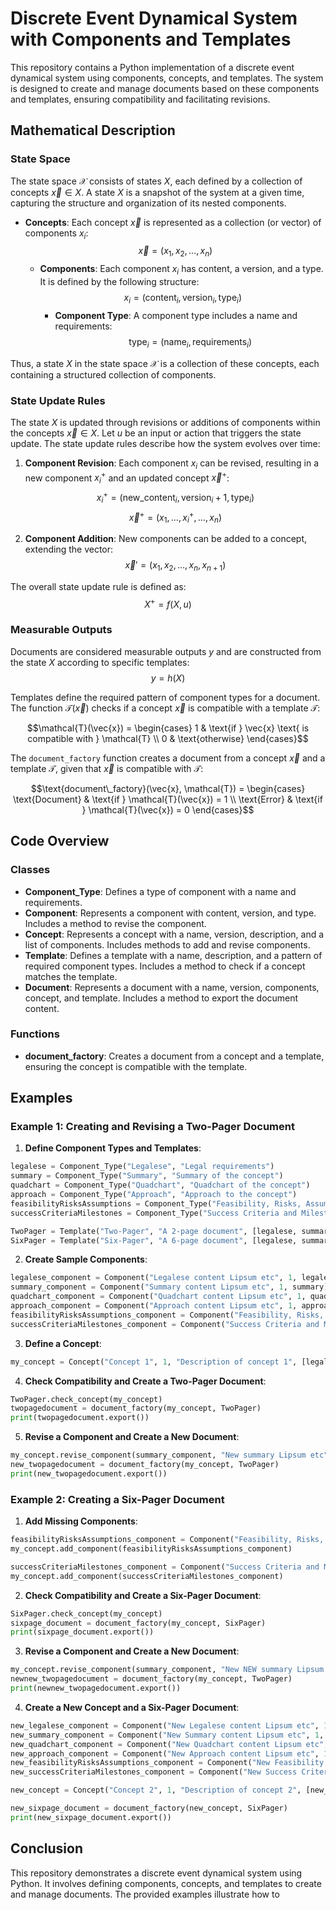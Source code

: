 # Discrete Event Dynamical System with Components and Templates

This repository contains a Python implementation of a discrete event dynamical system using components, concepts, and templates. The system is designed to create and manage documents based on these components and templates, ensuring compatibility and facilitating revisions.

## Mathematical Description

### State Space

The state space $\mathcal{X}$ consists of states $X$, each defined by a collection of concepts $\vec{x} \in X$. A state $X$ is a snapshot of the system at a given time, capturing the structure and organization of its nested components.

- **Concepts**: Each concept $\vec{x}$ is represented as a collection (or vector) of components $x_i$:
  $$\vec{x} = (x_1, x_2, \ldots, x_n)$$
  - **Components**: Each component $x_i$ has content, a version, and a type. It is defined by the following structure:
    $$x_i = (\text{content}_i, \text{version}_i, \text{type}_i)$$
    - **Component Type**: A component type includes a name and requirements:
      $$\text{type}_i = (\text{name}_i, \text{requirements}_i)$$

Thus, a state $X$ in the state space $\mathcal{X}$ is a collection of these concepts, each containing a structured collection of components.

### State Update Rules

The state $X$ is updated through revisions or additions of components within the concepts $\vec{x} \in X$. Let $u$ be an input or action that triggers the state update. The state update rules describe how the system evolves over time:

1. **Component Revision**: Each component $x_i$ can be revised, resulting in a new component $x_i^+$ and an updated concept $\vec{x}^+$:
   $$ x_i^+ = (\text{new\_content}_i, \text{version}_i + 1, \text{type}_i)$$
   $$\vec{x}^+ = (x_1, \ldots, x_i^+, \ldots, x_n)$$

2. **Component Addition**: New components can be added to a concept, extending the vector:
   $$\vec{x}' = (x_1, x_2, \ldots, x_n, x_{n+1})$$

The overall state update rule is defined as:
$$X^+ = f(X, u)$$

### Measurable Outputs

Documents are considered measurable outputs $y$ and are constructed from the state $X$ according to specific templates:
$$y = h(X)$$

Templates define the required pattern of component types for a document. The function $\mathcal{T}(\vec{x})$ checks if a concept $\vec{x}$ is compatible with a template $\mathcal{T}$:

$$\mathcal{T}(\vec{x}) = 
\begin{cases} 
1 & \text{if } \vec{x} \text{ is compatible with } \mathcal{T} \\
0 & \text{otherwise}
\end{cases}$$

The `document_factory` function creates a document from a concept $\vec{x}$ and a template $\mathcal{T}$, given that $\vec{x}$ is compatible with $\mathcal{T}$:

$$\text{document\_factory}(\vec{x}, \mathcal{T}) = 
\begin{cases} 
\text{Document} & \text{if } \mathcal{T}(\vec{x}) = 1 \\
\text{Error} & \text{if } \mathcal{T}(\vec{x}) = 0
\end{cases}$$

## Code Overview

### Classes

- **Component_Type**: Defines a type of component with a name and requirements.
- **Component**: Represents a component with content, version, and type. Includes a method to revise the component.
- **Concept**: Represents a concept with a name, version, description, and a list of components. Includes methods to add and revise components.
- **Template**: Defines a template with a name, description, and a pattern of required component types. Includes a method to check if a concept matches the template.
- **Document**: Represents a document with a name, version, components, concept, and template. Includes a method to export the document content.

### Functions

- **document_factory**: Creates a document from a concept and a template, ensuring the concept is compatible with the template.

## Examples

### Example 1: Creating and Revising a Two-Pager Document

1. **Define Component Types and Templates**:

```python
legalese = Component_Type("Legalese", "Legal requirements")
summary = Component_Type("Summary", "Summary of the concept")
quadchart = Component_Type("Quadchart", "Quadchart of the concept")
approach = Component_Type("Approach", "Approach to the concept")
feasibilityRisksAssumptions = Component_Type("Feasibility, Risks, Assumptions", "Description of the feasibility, risks, and assumptions of the concept")
successCriteriaMilestones = Component_Type("Success Criteria and Milestones", "Success criteria and milestones of the concept")

TwoPager = Template("Two-Pager", "A 2-page document", [legalese, summary, quadchart])
SixPager = Template("Six-Pager", "A 6-page document", [legalese, summary, quadchart, approach, feasibilityRisksAssumptions, successCriteriaMilestones])
```

2. **Create Sample Components**:

```python
legalese_component = Component("Legalese content Lipsum etc", 1, legalese)
summary_component = Component("Summary content Lipsum etc", 1, summary)
quadchart_component = Component("Quadchart content Lipsum etc", 1, quadchart)
approach_component = Component("Approach content Lipsum etc", 1, approach)
feasibilityRisksAssumptions_component = Component("Feasibility, Risks, Assumptions content Lipsum etc", 1, feasibilityRisksAssumptions)
successCriteriaMilestones_component = Component("Success Criteria and Milestones content Lipsum etc", 1, successCriteriaMilestones)
```

3. **Define a Concept**:

```python
my_concept = Concept("Concept 1", 1, "Description of concept 1", [legalese_component, summary_component, quadchart_component, approach_component])
```

4. **Check Compatibility and Create a Two-Pager Document**:

```python
TwoPager.check_concept(my_concept)
twopagedocument = document_factory(my_concept, TwoPager)
print(twopagedocument.export())
```

5. **Revise a Component and Create a New Document**:

```python
my_concept.revise_component(summary_component, "New summary Lipsum etc")
new_twopagedocument = document_factory(my_concept, TwoPager)
print(new_twopagedocument.export())
```

### Example 2: Creating a Six-Pager Document

1. **Add Missing Components**:

```python
feasibilityRisksAssumptions_component = Component("Feasibility, Risks, Assumptions content Lipsum etc", 1, feasibilityRisksAssumptions)
my_concept.add_component(feasibilityRisksAssumptions_component)

successCriteriaMilestones_component = Component("Success Criteria and Milestones content Lipsum etc", 1, successCriteriaMilestones)
my_concept.add_component(successCriteriaMilestones_component)
```

2. **Check Compatibility and Create a Six-Pager Document**:

```python
SixPager.check_concept(my_concept)
sixpage_document = document_factory(my_concept, SixPager)
print(sixpage_document.export())
```

3. **Revise a Component and Create a New Document**:

```python
my_concept.revise_component(summary_component, "New NEW summary Lipsum etc")
newnew_twopagedocument = document_factory(my_concept, TwoPager)
print(newnew_twopagedocument.export())
```

4. **Create a New Concept and a Six-Pager Document**:

```python
new_legalese_component = Component("New Legalese content Lipsum etc", 1, legalese)
new_summary_component = Component("New Summary content Lipsum etc", 1, summary)
new_quadchart_component = Component("New Quadchart content Lipsum etc", 1, quadchart)
new_approach_component = Component("New Approach content Lipsum etc", 1, approach)
new_feasibilityRisksAssumptions_component = Component("New Feasibility, Risks, Assumptions content Lipsum etc", 1, feasibilityRisksAssumptions)
new_successCriteriaMilestones_component = Component("New Success Criteria and Milestones content Lipsum etc", 1, successCriteriaMilestones)

new_concept = Concept("Concept 2", 1, "Description of concept 2", [new_legalese_component, new_summary_component, new_quadchart_component, new_approach_component, new_feasibilityRisksAssumptions_component, new_successCriteriaMilestones_component])

new_sixpage_document = document_factory(new_concept, SixPager)
print(new_sixpage_document.export())
```

## Conclusion

This repository demonstrates a discrete event dynamical system using Python. It involves defining components, concepts, and templates to create and manage documents. The provided examples illustrate how to